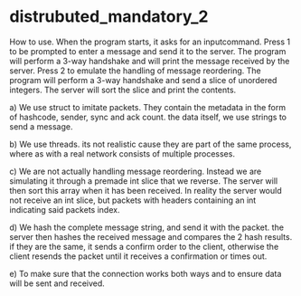# distrubuted_mandatory_2

How to use.
When the program starts, it asks for an inputcommand.
Press 1 to be prompted to enter a message and send it to the server. The program will perform a 3-way handshake and will print the message received by the server.
Press 2 to emulate the handling of message reordering. The program will perform a 3-way handshake and send a slice of unordered integers. The server will sort the slice and print the contents.

a) We use struct to imitate packets. They contain the metadata in the form of hashcode, sender, sync and ack count.
the data itself, we use strings to send a message.

b) We use threads. its not realistic cause they are part of the same process, where as with a real network consists of multiple processes.

c) We are not actually handling message reordering. Instead we are simulating it through a premade int slice that we reverse. The server will then sort this array when it has been received. In reality the server would not receive an int slice, but packets with headers containing an int indicating said packets index.

d) We hash the complete message string, and send it with the packet. the server then hashes the received message and compares the 2 hash results. if they are the same, it sends a confirm order to the client, otherwise the client resends the packet until it receives a confirmation or times out.

e) To make sure that the connection works both ways and to ensure data will be sent and received.